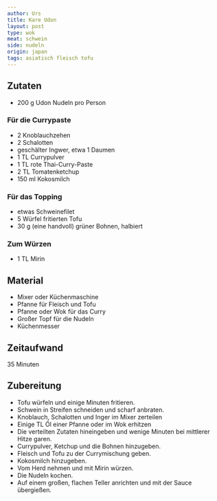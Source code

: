 ```yaml
---
author: Urs
title: Kare Udon
layout: post
type: wok
meat: schwein
side: nudeln
origin: japan
tags: asiatisch fleisch tofu
---
```

## Zutaten
 * 200 g Udon Nudeln pro Person

### Für die Currypaste
 * 2 Knoblauchzehen
 * 2 Schalotten
 * geschälter Ingwer, etwa 1 Daumen
 * 1 TL Currypulver
 * 1 TL rote Thai-Curry-Paste
 * 2 TL Tomatenketchup
 * 150 ml Kokosmilch

### Für das Topping
 * etwas Schweinefilet
 * 5 Würfel fritierten Tofu
 * 30 g (eine handvoll) grüner Bohnen, halbiert

### Zum Würzen
 * 1 TL Mirin

## Material
 * Mixer oder Küchenmaschine
 * Pfanne für Fleisch und Tofu
 * Pfanne oder Wok für das Curry
 * Großer Topf für die Nudeln
 * Küchenmesser

## Zeitaufwand
 35 Minuten

## Zubereitung
 * Tofu würfeln und einige Minuten fritieren.
 * Schwein in Streifen schneiden und scharf anbraten.
 * Knoblauch, Schalotten und Inger im Mixer zerteilen
 * Einige TL Öl einer Pfanne oder im Wok erhitzen
 * Die verteilten Zutaten hineingeben und wenige Minuten bei mittlerer Hitze garen.
 * Currypulver, Ketchup und die Bohnen hinzugeben.
 * Fleisch und Tofu zu der Currymischung geben.
 * Kokosmilch hinzugeben.
 * Vom Herd nehmen und mit Mirin würzen.
 * Die Nudeln kochen.
 * Auf einem großen, flachen Teller anrichten und mit der Sauce übergießen.
